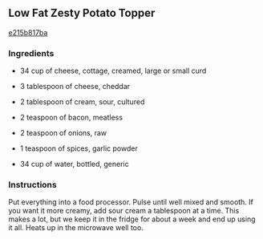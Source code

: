 ## Low Fat Zesty Potato Topper

[e215b817ba](http://www.food.com/recipe/low-fat-zesty-potato-topper-347416)

### Ingredients

 - 34 cup of cheese, cottage, creamed, large or small curd

 - 3 tablespoon of cheese, cheddar

 - 2 tablespoon of cream, sour, cultured

 - 2 teaspoon of bacon, meatless

 - 2 teaspoon of onions, raw

 - 1 teaspoon of spices, garlic powder

 - 34 cup of water, bottled, generic

### Instructions

Put everything into a food processor. Pulse until well mixed and smooth. If you want it more creamy, add sour cream a tablespoon at a time. This makes a lot, but we keep it in the fridge for about a week and end up using it all. Heats up in the microwave well too.